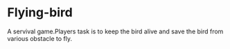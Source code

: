 # Flying-bird
A servival game.Players task is to keep the bird alive and save the bird from various obstacle to fly.
